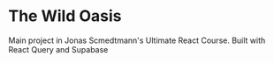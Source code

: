 # The Wild Oasis

Main project in Jonas Scmedtmann's Ultimate React Course. Built with React Query and Supabase